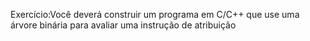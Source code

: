 Exercício:Você deverá construir um programa em C/C++ que use uma árvore binária para avaliar uma instrução de atribuição
